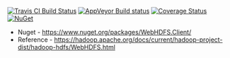 [![Travis CI Build Status](https://travis-ci.org/risdenk/webhdfs-dotnet.svg?branch=master)](https://travis-ci.org/risdenk/webhdfs-dotnet)
[![AppVeyor Build status](https://ci.appveyor.com/api/projects/status/itkj3eltn2d5hn2u?svg=true)](https://ci.appveyor.com/project/risdenk/webhdfs-dotnet)
[![Coverage Status](https://coveralls.io/repos/github/risdenk/webhdfs-dotnet/badge.svg)](https://coveralls.io/github/risdenk/webhdfs-dotnet)
[![NuGet](https://img.shields.io/nuget/v/WebHDFS.Client.svg)](https://www.nuget.org/packages/WebHDFS.Client/)

* Nuget - https://www.nuget.org/packages/WebHDFS.Client/
* Reference - https://hadoop.apache.org/docs/current/hadoop-project-dist/hadoop-hdfs/WebHDFS.html

